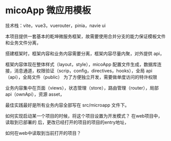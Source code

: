 # micoApp 微应用模板

技术栈：vite，vue3，vuerouter，pinia，navie ui

本项目提供一套基本的乾坤微服务框架，故需要使用合并分支的能力保证模板文件和业务文件分离，

搭建框架时，框架内容和业务内容需要分离，框架内容尽量内聚，对外提供 api，

框架内容体现在整体样式（layout，style），micoApp 配置文件生成，数据库连接，消息通道，权限验证（scrip，config，directives，hooks），全局 api（api），全局文件（public）
为了方便独立开发，需要做单度访问的特许权限

业务内容集中在页面（views），状态管理（store），路由管理（router），局部 api（ownApi），资源 asset，

最佳实践最好是所有业务内容全部写在 src/microapp 文件下。

如何实现启动某一个项目的时候，将这个项目设置为开发模式？
在web项目中，读取到已部署的  后，更改已经打开的项目的项目的entry地址，

如何在web中读取到当前打开的项目？

